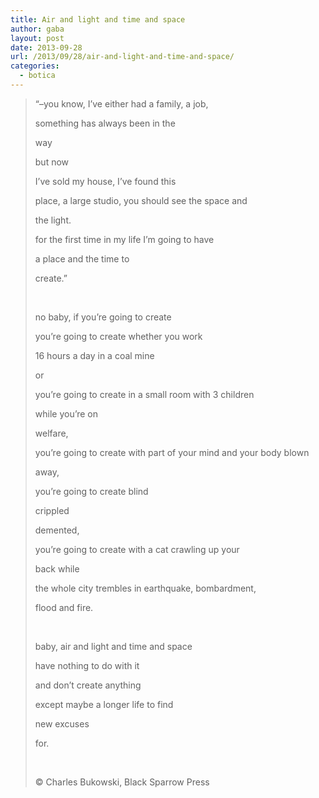 ```yaml
---
title: Air and light and time and space
author: gaba
layout: post
date: 2013-09-28
url: /2013/09/28/air-and-light-and-time-and-space/
categories:
  - botica
---
```

> &#8220;–you know, I’ve either had a family, a job,
>
> something has always been in the
>
> way
>
> but now
>
> I’ve sold my house, I’ve found this
>
> place, a large studio, you should see the space and
>
> the light.
>
> for the first time in my life I’m going to have
>
> a place and the time to
>
> create.&#8221;
>
> &nbsp;
>
> no baby, if you’re going to create
>
> you’re going to create whether you work
>
> 16 hours a day in a coal mine
>
> or
>
> you’re going to create in a small room with 3 children
>
> while you’re on
>
> welfare,
>
> you’re going to create with part of your mind and your body blown
>
> away,
>
> you’re going to create blind
>
> crippled
>
> demented,
>
> you’re going to create with a cat crawling up your
>
> back while
>
> the whole city trembles in earthquake, bombardment,
>
> flood and fire.
>
> &nbsp;
>
> baby, air and light and time and space
>
> have nothing to do with it
>
> and don’t create anything
>
> except maybe a longer life to find
>
> new excuses
>
> for.
>
> &nbsp;
>
> © Charles Bukowski, Black Sparrow Press
